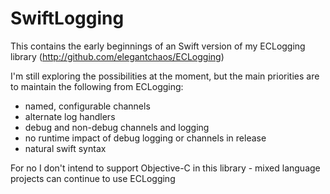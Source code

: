 SwiftLogging
============

This contains the early beginnings of an Swift version of my ECLogging library (http://github.com/elegantchaos/ECLogging)

I'm still exploring the possibilities at the moment, but the main priorities are to maintain the following from ECLogging:

- named, configurable channels
- alternate log handlers
- debug and non-debug channels and logging
- no runtime impact of debug logging or channels in release
- natural swift syntax

For no I don't intend to support Objective-C in this library - mixed language projects can continue to use ECLogging

